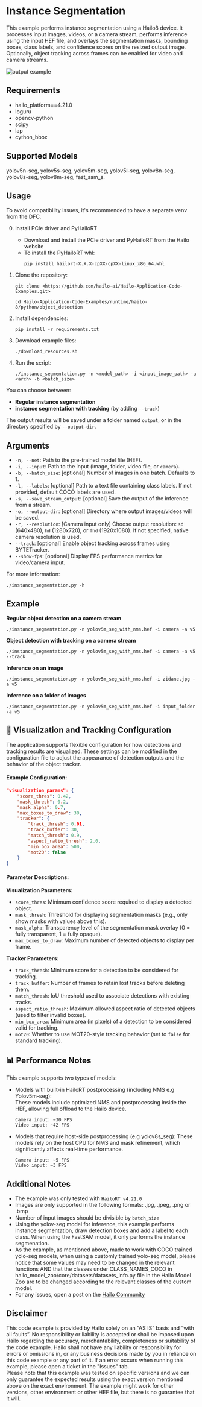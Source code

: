 Instance Segmentation
=====================

This example performs instance segmentation using a Hailo8 device.
It processes input images, videos, or a camera stream, performs inference using the input HEF file, and overlays the segmentation masks, bounding boxes, class labels, and confidence scores on the resized output image.  
Optionally, object tracking across frames can be enabled for video and camera streams.

![output example](instance_segmentation_example.gif)

Requirements
------------
- hailo_platform==4.21.0
- loguru
- opencv-python
- scipy
- lap
- cython_bbox


Supported Models
----------------
yolov5n-seg, yolov5s-seg, yolov5m-seg, yolov5l-seg, yolov8n-seg, yolov8s-seg, yolov8m-seg, fast_sam_s.

Usage
-----
To avoid compatibility issues, it's recommended to have a separate venv from the DFC.

0. Install PCIe driver and PyHailoRT
    - Download and install the PCIe driver and PyHailoRT from the Hailo website
    - To install the PyHailoRT whl:
        ```shell script
        pip install hailort-X.X.X-cpXX-cpXX-linux_x86_64.whl
        ```

1. Clone the repository:
    ```shell script
    git clone <https://github.com/hailo-ai/Hailo-Application-Code-Examples.git>

    cd Hailo-Application-Code-Examples/runtime/hailo-8/python/object_detection
    ```

2. Install dependencies:
    ```shell script
    pip install -r requirements.txt
    ```

3. Download example files:
    ```shell script
    ./download_resources.sh
    ```

4. Run the script:
    ```shell script
    ./instance_segmentation.py -n <model_path> -i <input_image_path> -a <arch> -b <batch_size>
    ```

You can choose between:
- **Regular instance segmentation**
- **instance segmentation with tracking** (by adding `--track`)

The output results will be saved under a folder named `output`, or in the directory specified by `--output-dir`.



Arguments
---------

- `-n, --net`: Path to the pre-trained model file (HEF).
- `-i, --input`: Path to the input (image, folder, video file, or `camera`).
- `-b, --batch_size`: [optional] Number of images in one batch. Defaults to 1.
- `-l, --labels`: [optional] Path to a text file containing class labels. If not provided, default COCO labels are used.
- `-s, --save_stream_output`: [optional] Save the output of the inference from a stream.
- `-o, --output-dir`: [optional] Directory where output images/videos will be saved.
- `-r, --resolution`: [Camera input only] Choose output resolution: `sd` (640x480), `hd` (1280x720), or `fhd` (1920x1080). If not specified, native camera resolution is used.
- `--track`: [optional] Enable object tracking across frames using BYTETracker.
- `--show-fps`: [optional] Display FPS performance metrics for video/camera input.

For more information:
```shell script
./instance_segmentation.py -h
```

Example 
-------
**Regular object detection on a camera stream**
```shell script
./instance_segmentation.py -n yolov5m_seg_with_nms.hef -i camera -a v5
```

**Object detection with tracking on a camera stream**
```shell script
./instance_segmentation.py -n yolov5m_seg_with_nms.hef -i camera -a v5 --track
```

**Inference on an image**
```shell script
./instance_segmentation.py -n yolov5m_seg_with_nms.hef -i zidane.jpg -a v5
```

**Inference on a folder of images**
```shell script
./instance_segmentation.py -n yolov5m_seg_with_nms.hef -i input_folder -a v5
```

🔧 Visualization and Tracking Configuration
-------------------------------------------
The application supports flexible configuration for how detections and tracking results are visualized. These settings can be modified in the configuration file to adjust the appearance of detection outputs and the behavior of the object tracker.

#### Example Configuration:
```json
"visualization_params": {
    "score_thres": 0.42,
    "mask_thresh": 0.2,
    "mask_alpha": 0.7,
    "max_boxes_to_draw": 30,
    "tracker": {
        "track_thresh": 0.01,
        "track_buffer": 30,
        "match_thresh": 0.9,
        "aspect_ratio_thresh": 2.0,
        "min_box_area": 500,
        "mot20": false
    }
}
```

#### Parameter Descriptions:

**Visualization Parameters:**

- `score_thres`: Minimum confidence score required to display a detected object.
- `mask_thresh`: Threshold for displaying segmentation masks (e.g., only show masks with values above this).
- `mask_alpha`: Transparency level of the segmentation mask overlay (0 = fully transparent, 1 = fully opaque).
- `max_boxes_to_draw`: Maximum number of detected objects to display per frame.

**Tracker Parameters:**

- `track_thresh`: Minimum score for a detection to be considered for tracking.
- `track_buffer`: Number of frames to retain lost tracks before deleting them.
- `match_thresh`: IoU threshold used to associate detections with existing tracks.
- `aspect_ratio_thresh`: Maximum allowed aspect ratio of detected objects (used to filter invalid boxes).
- `min_box_area`: Minimum area (in pixels) of a detection to be considered valid for tracking.
- `mot20`: Whether to use MOT20-style tracking behavior (set to `false` for standard tracking).

📊 Performance Notes
--------------------
This example supports two types of models:

- Models with built-in HailoRT postprocessing (including NMS e.g Yolov5m-seg):  
These models include optimized NMS and postprocessing inside the HEF, allowing full offload to the Hailo device.

      Camera input: ~30 FPS
      Video input: ~42 FPS


- Models that require host-side postprocessing (e.g yolov8s_seg):
   These models rely on the host CPU for NMS and mask refinement, which significantly affects real-time performance.

      Camera input: ~5 FPS
      Video input: ~3 FPS

Additional Notes
----------------

- The example was only tested with `HailoRT v4.21.0`
- Images are only supported in the following formats: .jpg, .jpeg, .png or .bmp
- Number of input images should be divisible by `batch_size`
- Using the yolov-seg model for inference, this example performs instance segmentation, draw detection boxes and add a label to each class. When using the FastSAM model, it only performs the instance segmenation.
- As the example, as mentioned above, made to work with COCO trained yolo-seg models, when using a customly trained yolo-seg model, please notice that some values may need to be changed in the relevant functions AND that the classes under CLASS_NAMES_COCO in hailo_model_zoo/core/datasets/datasets_info.py file in the Hailo Model Zoo are to be changed according to the relevant classes of the custom model.
- For any issues, open a post on the [Hailo Community](https://community.hailo.ai)


Disclaimer
----------
This code example is provided by Hailo solely on an “AS IS” basis and “with all faults”. No responsibility or liability is accepted or shall be imposed upon Hailo regarding the accuracy, merchantability, completeness or suitability of the code example. Hailo shall not have any liability or responsibility for errors or omissions in, or any business decisions made by you in reliance on this code example or any part of it. If an error occurs when running this example, please open a ticket in the "Issues" tab.<br />
Please note that this example was tested on specific versions and we can only guarantee the expected results using the exact version mentioned above on the exact environment. The example might work for other versions, other environment or other HEF file, but there is no guarantee that it will.
